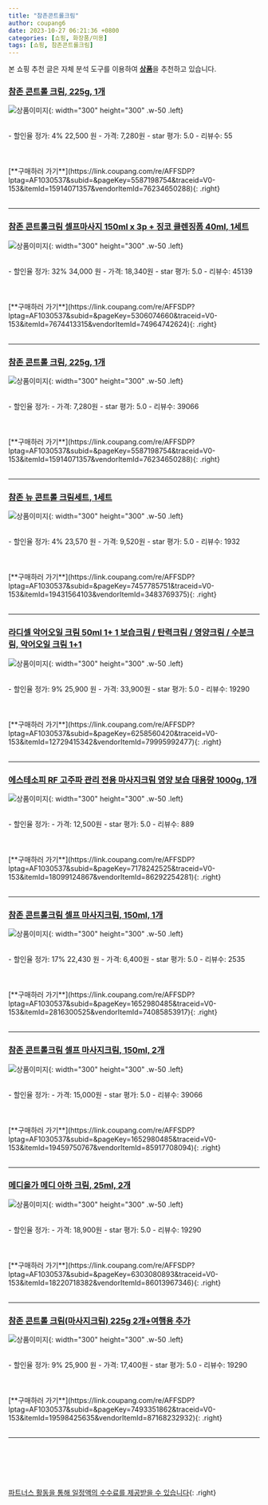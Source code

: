 ```yaml
---
title: "참존콘트롤크림"
author: coupang6
date: 2023-10-27 06:21:36 +0800
categories: [쇼핑, 화장품/미용]
tags: [쇼핑, 참존콘트롤크림]
---
```


본 쇼핑 추천 글은 자체 분석 도구를 이용하여 [**상품**](https://link.coupang.com/a/bao1ui)을 추천하고 있습니다.

### [참존 콘트롤 크림, 225g, 1개](https://link.coupang.com/re/AFFSDP?lptag=AF1030537&subid=&pageKey=5587198754&traceid=V0-153&itemId=15914071357&vendorItemId=76234650288)

![상품이미지](https://thumbnail7.coupangcdn.com/thumbnails/remote/230x230ex/image/retail/images/3729610315717470-a1889e19-f1cb-41c1-a9d0-23597c7c0614.jpg){: width="300" height="300" .w-50 .left}


<br>
- 할인율 정가: 4%  22,500   원
- 가격: 7,280원
- star 평가: 5.0
- 리뷰수: 55
<br>
<br>
<br>
<br>
[**구매하러 가기**](https://link.coupang.com/re/AFFSDP?lptag=AF1030537&subid=&pageKey=5587198754&traceid=V0-153&itemId=15914071357&vendorItemId=76234650288){: .right}
<br>
<br>

---

### [참존 콘트롤크림 셀프마사지 150ml x 3p + 징코 클렌징폼 40ml, 1세트](https://link.coupang.com/re/AFFSDP?lptag=AF1030537&subid=&pageKey=5306074660&traceid=V0-153&itemId=7674413315&vendorItemId=74964742624)

![상품이미지](https://thumbnail8.coupangcdn.com/thumbnails/remote/230x230ex/image/retail/images/4583299014593737-9ae4dadf-14a0-4644-ac97-db5ece4abee1.jpg){: width="300" height="300" .w-50 .left}


<br>
- 할인율 정가: 32%  34,000   원
- 가격: 18,340원
- star 평가: 5.0
- 리뷰수: 45139
<br>
<br>
<br>
<br>
[**구매하러 가기**](https://link.coupang.com/re/AFFSDP?lptag=AF1030537&subid=&pageKey=5306074660&traceid=V0-153&itemId=7674413315&vendorItemId=74964742624){: .right}
<br>
<br>

---

### [참존 콘트롤 크림, 225g, 1개](https://link.coupang.com/re/AFFSDP?lptag=AF1030537&subid=&pageKey=5587198754&traceid=V0-153&itemId=15914071357&vendorItemId=76234650288)

![상품이미지](https://thumbnail7.coupangcdn.com/thumbnails/remote/230x230ex/image/retail/images/3729610315717470-a1889e19-f1cb-41c1-a9d0-23597c7c0614.jpg){: width="300" height="300" .w-50 .left}


<br>
- 할인율 정가: 
- 가격: 7,280원
- star 평가: 5.0
- 리뷰수: 39066
<br>
<br>
<br>
<br>
[**구매하러 가기**](https://link.coupang.com/re/AFFSDP?lptag=AF1030537&subid=&pageKey=5587198754&traceid=V0-153&itemId=15914071357&vendorItemId=76234650288){: .right}
<br>
<br>

---

### [참존 뉴 콘트롤 크림세트, 1세트](https://link.coupang.com/re/AFFSDP?lptag=AF1030537&subid=&pageKey=7457785751&traceid=V0-153&itemId=19431564103&vendorItemId=3483769375)

![상품이미지](https://thumbnail10.coupangcdn.com/thumbnails/remote/230x230ex/image/retail/images/9108687005842149-bb40399b-ab65-4b70-9e8e-eb1f0cd55b33.jpg){: width="300" height="300" .w-50 .left}


<br>
- 할인율 정가: 4%  23,570   원
- 가격: 9,520원
- star 평가: 5.0
- 리뷰수: 1932
<br>
<br>
<br>
<br>
[**구매하러 가기**](https://link.coupang.com/re/AFFSDP?lptag=AF1030537&subid=&pageKey=7457785751&traceid=V0-153&itemId=19431564103&vendorItemId=3483769375){: .right}
<br>
<br>

---

### [라디셀 악어오일 크림 50ml 1+ 1 보습크림 / 탄력크림 / 영양크림 / 수분크림, 악어오일 크림 1+1](https://link.coupang.com/re/AFFSDP?lptag=AF1030537&subid=&pageKey=6258560420&traceid=V0-153&itemId=12729415342&vendorItemId=79995992477)

![상품이미지](https://thumbnail9.coupangcdn.com/thumbnails/remote/230x230ex/image/vendor_inventory/989b/4e6c854e14e95d7e1ce190f5152f0c961778506ed4e23115fb165baec688.jpg){: width="300" height="300" .w-50 .left}


<br>
- 할인율 정가: 9%  25,900   원
- 가격: 33,900원
- star 평가: 5.0
- 리뷰수: 19290
<br>
<br>
<br>
<br>
[**구매하러 가기**](https://link.coupang.com/re/AFFSDP?lptag=AF1030537&subid=&pageKey=6258560420&traceid=V0-153&itemId=12729415342&vendorItemId=79995992477){: .right}
<br>
<br>

---

### [에스테소피 RF 고주파 관리 전용 마사지크림 영양 보습 대용량 1000g, 1개](https://link.coupang.com/re/AFFSDP?lptag=AF1030537&subid=&pageKey=7178242525&traceid=V0-153&itemId=18099124867&vendorItemId=86292254281)

![상품이미지](https://thumbnail7.coupangcdn.com/thumbnails/remote/230x230ex/image/vendor_inventory/3a7b/1e4251997c36922a660670d06ceba85f9cd90ecaad60a0182013ee8e4176.jpg){: width="300" height="300" .w-50 .left}


<br>
- 할인율 정가: 
- 가격: 12,500원
- star 평가: 5.0
- 리뷰수: 889
<br>
<br>
<br>
<br>
[**구매하러 가기**](https://link.coupang.com/re/AFFSDP?lptag=AF1030537&subid=&pageKey=7178242525&traceid=V0-153&itemId=18099124867&vendorItemId=86292254281){: .right}
<br>
<br>

---

### [참존 콘트롤크림 셀프 마사지크림, 150ml, 1개](https://link.coupang.com/re/AFFSDP?lptag=AF1030537&subid=&pageKey=1652980485&traceid=V0-153&itemId=2816300525&vendorItemId=74085853917)

![상품이미지](https://thumbnail6.coupangcdn.com/thumbnails/remote/230x230ex/image/vendor_inventory/ebdb/86e5bb7d790e3746d887a98dfc12bb4363bb9409bfb8aeb0df6af971ce1a.jpg){: width="300" height="300" .w-50 .left}


<br>
- 할인율 정가: 17%  22,430   원
- 가격: 6,400원
- star 평가: 5.0
- 리뷰수: 2535
<br>
<br>
<br>
<br>
[**구매하러 가기**](https://link.coupang.com/re/AFFSDP?lptag=AF1030537&subid=&pageKey=1652980485&traceid=V0-153&itemId=2816300525&vendorItemId=74085853917){: .right}
<br>
<br>

---

### [참존 콘트롤크림 셀프 마사지크림, 150ml, 2개](https://link.coupang.com/re/AFFSDP?lptag=AF1030537&subid=&pageKey=1652980485&traceid=V0-153&itemId=19459750767&vendorItemId=85917708094)

![상품이미지](https://thumbnail6.coupangcdn.com/thumbnails/remote/230x230ex/image/vendor_inventory/b539/d00686cda4f99a6e35eae0c6a8df69e659a4a6c95584626729a5c68ffa22.jpg){: width="300" height="300" .w-50 .left}


<br>
- 할인율 정가: 
- 가격: 15,000원
- star 평가: 5.0
- 리뷰수: 39066
<br>
<br>
<br>
<br>
[**구매하러 가기**](https://link.coupang.com/re/AFFSDP?lptag=AF1030537&subid=&pageKey=1652980485&traceid=V0-153&itemId=19459750767&vendorItemId=85917708094){: .right}
<br>
<br>

---

### [메디올가 메디 아하 크림, 25ml, 2개](https://link.coupang.com/re/AFFSDP?lptag=AF1030537&subid=&pageKey=6303080893&traceid=V0-153&itemId=18220718382&vendorItemId=86013967346)

![상품이미지](https://thumbnail6.coupangcdn.com/thumbnails/remote/230x230ex/image/vendor_inventory/4e6e/75fd9173d47a9964a8b0152540a00fe0976c79853b26271b08bb9837b87d.jpg){: width="300" height="300" .w-50 .left}


<br>
- 할인율 정가: 
- 가격: 18,900원
- star 평가: 5.0
- 리뷰수: 19290
<br>
<br>
<br>
<br>
[**구매하러 가기**](https://link.coupang.com/re/AFFSDP?lptag=AF1030537&subid=&pageKey=6303080893&traceid=V0-153&itemId=18220718382&vendorItemId=86013967346){: .right}
<br>
<br>

---

### [참존 콘트롤 크림(마사지크림) 225g 2개+여행용 추가](https://link.coupang.com/re/AFFSDP?lptag=AF1030537&subid=&pageKey=7493351862&traceid=V0-153&itemId=19598425635&vendorItemId=87168232932)

![상품이미지](https://thumbnail7.coupangcdn.com/thumbnails/remote/230x230ex/image/vendor_inventory/8901/27602b989ea7e066d868a9aac1b96baad70d6a034de5b208e756d238e400.jpg){: width="300" height="300" .w-50 .left}


<br>
- 할인율 정가: 9%  25,900   원
- 가격: 17,400원
- star 평가: 5.0
- 리뷰수: 19290
<br>
<br>
<br>
<br>
[**구매하러 가기**](https://link.coupang.com/re/AFFSDP?lptag=AF1030537&subid=&pageKey=7493351862&traceid=V0-153&itemId=19598425635&vendorItemId=87168232932){: .right}
<br>
<br>

---
<br><br><br><br><br> [파트너스 활동을 통해 일정액의 수수료를 제공받을 수 있습니다](https://link.coupang.com/a/bao1ui){: .right}